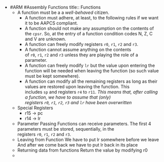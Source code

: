 - #ARM #Assembly Functions
  title:: Functions
	- A function must be a a *well-behaved* citizen.
		- A function must adhere, at least, to the following rules if we want it to be AAPCS compliant.
		- A function should not make any assumption on the contents of the `cpsr`. So, at the entry of a function condition codes N, Z, C and V are unknown.
		- A function can freely modify registers `r0`, `r1`, `r2` and `r3`.
		- A function cannot assume anything on the contents of `r0`, `r1`, `r2` and `r3` unless they are playing the role of a parameter.
		- A function can freely modify `lr` but the value upon entering the function will be needed when leaving the function (so such value must be kept somewhere).
		- A function can modify all the remaining registers as long as their values are restored upon leaving the function. This includes `sp` and registers `r4` to `r11`.
		  *This means that, after calling a function, we have to assume that (only) registers `r0`, `r1`, `r2`, `r3` and `lr` have been overwritten*
	- Special Registers
		- r15 -> pc
		- r14 -> lr
	- Parameter Passing
	  Functions can receive parameters. The first 4 parameters must be stored, sequentially, in the registers `r0`, `r1`, `r2` and `r3`.
	- Leaving from Function
	  We have to put lr somewhere before we leave
	  And after we come back we have to put lr back in its place
	- Returning data from functions
	  Return the value by modifying r0
	-